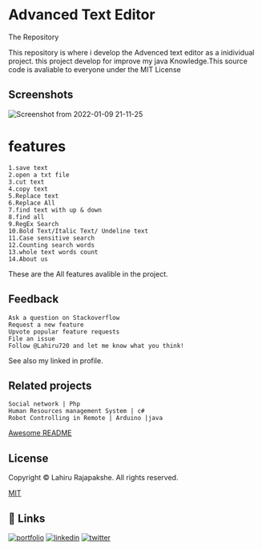 
# Advanced Text Editor

The Repository

This repository is where i develop the Advenced text editor as a inidividual project. this project develop for improve my java Knowledge.This source code is avaliable to everyone under the MIT License


## Screenshots

![Screenshot from 2022-01-09 21-11-25](https://user-images.githubusercontent.com/66423576/148690748-05402d1e-c004-4076-af16-746eb3c29177.png)



# features

    1.save text
    2.open a txt file
    3.cut text
    4.copy text
    5.Replace text
    6.Replace All
    7.find text with up & down
    8.find all
    9.RegEx Search
    10.Bold Text/Italic Text/ Undeline text
    11.Case sensitive search
    12.Counting search words
    13.whole text words count
    14.About us 
These are the All features avalible in the project.


## Feedback
    Ask a question on Stackoverflow
    Request a new feature
    Upvote popular feature requests
    File an issue
    Follow @Lahiru720 and let me know what you think!

See also my linked in profile.



## Related projects

    Social network | Php
    Human Resources management System | c#
    Robot Controlling in Remote | Arduino |java

[Awesome README](https://github.com/matiassingers/awesome-readme)


## License
Copyright © Lahiru Rajapakshe. All rights reserved.

[MIT](https://github.com/Lahiru720/Advanced-Text-Editor/blob/main/LICENSE)


## 🔗 Links
[![portfolio](https://img.shields.io/badge/my_portfolio-000?style=for-the-badge&logo=ko-fi&logoColor=white)](https://medium.com/@lahirurajapakshe.stack)
[![linkedin](https://img.shields.io/badge/linkedin-0A66C2?style=for-the-badge&logo=linkedin&logoColor=white)](https://www.linkedin.com/in/lahiru-rajapakshe-9919651ba/)
[![twitter](https://img.shields.io/badge/twitter-1DA1F2?style=for-the-badge&logo=twitter&logoColor=white)](https://twitter.com/LahiruRJ)

